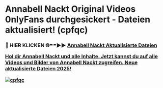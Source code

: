 # Annabell Nackt Original Videos 0nlyFans durchgesickert - Dateien aktualisiert! (cpfqc)

<h3>🔴 HIER KLICKEN 🌐==►► <a href="https://tinyurl.com/h6vf6nb8" rel="nofollow">Annabell Nackt Aktualisierte Dateien

Hol dir Annabell Nackt und alle Inhalte. Jetzt kannst du auf alle Videos und Bilder von Annabell Nackt zugreifen. Neue aktualisierte Dateien 2025!

[![cpfqc](https://i.imgur.com/sD4kR3V.gif)](https://tinyurl.com/h6vf6nb8)
